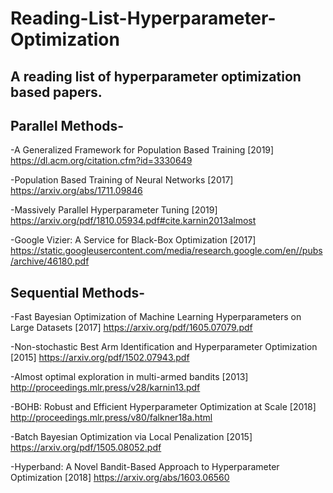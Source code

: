 # Reading-List-Hyperparameter-Optimization
## A reading list of hyperparameter optimization based papers.

## Parallel Methods-

-A Generalized Framework for Population Based Training [2019]
https://dl.acm.org/citation.cfm?id=3330649

-Population Based Training of Neural Networks [2017]
https://arxiv.org/abs/1711.09846

-Massively Parallel Hyperparameter Tuning [2019]
https://arxiv.org/pdf/1810.05934.pdf#cite.karnin2013almost

-Google Vizier: A Service for Black-Box Optimization [2017]
https://static.googleusercontent.com/media/research.google.com/en//pubs/archive/46180.pdf

## Sequential Methods-

-Fast Bayesian Optimization of Machine Learning Hyperparameters on Large Datasets [2017]
https://arxiv.org/pdf/1605.07079.pdf

-Non-stochastic Best Arm Identification and Hyperparameter Optimization [2015]
https://arxiv.org/pdf/1502.07943.pdf

-Almost optimal exploration in multi-armed bandits [2013]
http://proceedings.mlr.press/v28/karnin13.pdf

-BOHB: Robust and Efficient Hyperparameter Optimization at Scale [2018]
http://proceedings.mlr.press/v80/falkner18a.html

-Batch Bayesian Optimization via Local Penalization [2015]
https://arxiv.org/pdf/1505.08052.pdf

-Hyperband: A Novel Bandit-Based Approach to Hyperparameter Optimization [2018]
https://arxiv.org/abs/1603.06560

